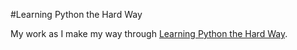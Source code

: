 #Learning Python the Hard Way

My work as I make my way through [Learning Python the Hard Way](learnpythonthehardway.org).
